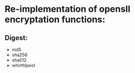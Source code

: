 # Re-implementation of opensll encryptation functions:
## Digest:
- md5
- sha256
- sha512
- whirthlpool
